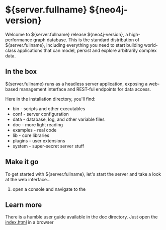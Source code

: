 ${server.fullname} ${neo4j-version}
=======================================

Welcome to ${server.fullname} release ${neo4j-version}, a high-performance graph database.
This is the standard distribution of ${server.fullname}, including everything you need to
start building world-class applications that can model, persist and explore arbitrarily
complex data.

In the box
----------

${server.fullname} runs as a headless server application, exposing a web-based management
interface and REST-ful endpoints for data access.

Here in the installation directory, you'll find:

* bin - scripts and other executables
* conf - server configuration
* data - database, log, and other variable files
* doc - more light reading
* examples - real code
* lib - core libraries
* plugins - user extensions
* system - super-secret server stuff

Make it go
----------

To get started with ${server.fullname}, let's start the server and take a
look at the web interface...

1. open a console and navigate to the 

Learn more
----------

There is a humble user guide available in the doc directory.
Just open the [index.html](doc/index.html) in a browser 




